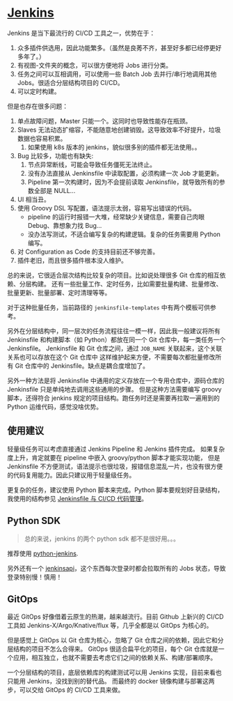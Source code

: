 # [Jenkins](https://www.jenkins.io/zh/doc/)

Jenkins 是当下最流行的 CI/CD 工具之一，优势在于：

1. 众多插件供选用，因此功能繁多。（虽然是良莠不齐，甚至好多都已经停更好多年了。）
1. 有视图-文件夹的概念，可以很方便地将 Jobs 进行分类。
1. 任务之间可以互相调用，可以使用一些 Batch Job 去并行/串行地调用其他 Jobs。很适合分层结构项目的 CI/CD。
1. 可以定时构建。

但是也存在很多问题：

1. 单点故障问题，Master 只能一个。这同时也导致性能存在瓶颈。
3. Slaves 无法动态扩缩容，不能随意地创建销毁。这导致效率不好提升，垃圾数据也容易积累。
   1. 如果使用 k8s 版本的 jenkins，貌似很多别的插件都无法使用。。
4. Bug 比较多，功能也有缺失: 
   1. 节点异常断线，可能会导致任务僵死无法终止。
   2. 没有办法直接从 Jenkinsfile 中读取配置，必须构建一次 Job 才能更新。
   3. Pipeline 第一次构建时，因为不会提前读取 Jenkinsfile，就导致所有的参数全部是 NULL...
5. UI 相当丑。
6. 使用 Groovy DSL 写配置，语法提示太弱，容易写出错误的代码。
    - pipeline 的运行时报错一大堆，经常缺少关键信息，需要自己肉眼 Debug、靠想象力找 Bug...
    - 没办法写测试，不适合编写复杂的构建逻辑。复杂的任务需要用 Python 编写。
7. 对 Configuration as Code 的支持目前还不够完善。
8. 插件老旧，而且很多插件根本没人维护。


总的来说，它很适合层次结构比较复杂的项目。比如说处理很多 Git 仓库的相互依赖、分层构建。
还有一些批量工作、定时任务，比如需要批量构建、批量修改、批量更新、批量部署、定时清理等等。

对于这种批量任务，当前路径的 `jenkinsfile-templates` 中有两个模板可供参考。

另外在分层结构中，同一层次的任务流程往往一模一样，因此我一般建议将所有 Jenkinsfile 和构建脚本（如 Python）都放在同一个 Git 仓库中，每一类任务一个 Jenkinsfile。
Jenkinsfile 和 Git 仓库之间，通过 `JOB_NAME` 关联起来，这个关联关系也可以存放在这个 Git 仓库中
这样维护起来方便，不需要每次都批量修改所有 Git 仓库中的 Jenkinsfile。缺点是耦合度增加了。

另外一种方法是将 Jenkinsfile 中通用的定义存放在一个专用仓库中，源码仓库的 Jenkinsfile 只是单纯地去调用这些通用的步骤。
但是这种方法需要编写 groovy 脚本，还得符合 jenkins 规定的项目结构。跑任务时还是需要再拉取一遍用到的 Python 运维代码，感觉没啥优势。

## 使用建议

轻量级任务可以考虑直接通过 Jenkins Pipeline 和 Jenkins 插件完成。
如果复杂度上升，肯定就要在 pipeline 中嵌入 groovy/python 脚本才能实现功能，
但是 Jenkinsfile 不方便测试，语法提示也很垃圾，报错信息混乱一片，也没有很方便的代码复用能力。因此只建议用于轻量级任务。

更复杂的任务，建议使用 Python 脚本来完成。Python 脚本要规划好目录结构，我使用的结构参见 [Jenkinsfile 与 CI/CD 代码管理](./jenkinsfile-templates/README.md)。

## Python SDK

>总的来说，jenkins 的两个 python sdk 都不是很好用。。。

推荐使用 [python-jenkins](https://pypi.org/project/python-jenkins/).

另外还有一个 [jenkinsapi](https://github.com/pycontribs/jenkinsapi)，这个东西每次登录时都会拉取所有的 Jobs 状态，导致登录特别慢！慎用！

## GitOps

最近 GitOps 好像借着云原生的热潮，越来越流行。目前 Github 上新兴的 CI/CD 工具如 Jenkins-X/Argo/Knative/flux 等，几乎全都是以 GitOps 为核心的。

但是感觉上 GitOps 以 Git 仓库为核心，忽略了 Git 仓库之间的依赖，因此它和分层结构的项目不怎么合得来。
GitOps 很适合扁平化的项目，每个 Git 仓库就是一个应用，相互独立，也就不需要去考虑它们之间的依赖关系、构建/部署顺序。

一个分层结构的项目，底层依赖库的构建测试可以用 Jenkins 实现，目前来看也只能用 Jenkins，没找到别的替代品。
而最终的 docker 镜像构建与部署这两步，可以交给 GitOps 的 CI/CD 工具来做。

